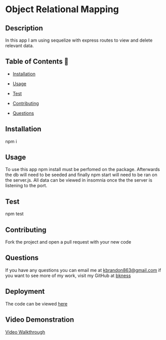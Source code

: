 # Object Relational Mapping 


## Description 
In this app I am using sequelize with express routes to view and delete relevant data. 

## Table of Contents 📝

- [Installation](#installation)
- [Usage](#usage)
- [Test](#test)
- [Contributing](#contributing)

- [Questions](#questions-📝)

## Installation 
npm i

## Usage
To use this app npm install must be perfomed on the package. Afterwards the db will need to be seeded and finally npm start will need to be ran on the server.js. All data can be viewed in insomnia once the the server is listening to the port.

## Test 
npm test

## Contributing
Fork the project and open a pull request with your new code

## Questions
If you have any questions you can email me at kbrandon863@gmail.com if you want to see more of my work, visit my GitHub at [bkness](https://github.com/bkness)

## Deployment 
The code can be viewed [here](https://github.com/bkness/object-relational-mapping-)

## Video Demonstration
[Video Walkthrough](https://github.com/bkness/model-view-controller/assets/123907755/15cbe657-8609-4fa8-9b47-08d542c24ffd)

